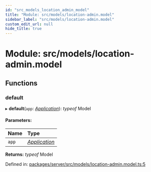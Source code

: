 ```yaml
---
id: "src_models_location_admin_model"
title: "Module: src/models/location-admin.model"
sidebar_label: "src/models/location-admin.model"
custom_edit_url: null
hide_title: true
---
```


# Module: src/models/location-admin.model

## Functions

### default

▸ **default**(`app`: [*Application*](src_declarations.md#application)): *typeof* Model

#### Parameters:

Name | Type |
:------ | :------ |
`app` | [*Application*](src_declarations.md#application) |

**Returns:** *typeof* Model

Defined in: [packages/server/src/models/location-admin.model.ts:5](https://github.com/xr3ngine/xr3ngine/blob/66a84a950/packages/server/src/models/location-admin.model.ts#L5)
